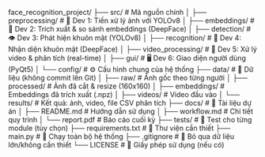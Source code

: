 face_recognition_project/
├── src/                          # Mã nguồn chính
│   ├── preprocessing/            # 🧼 Dev 1: Tiền xử lý ảnh với YOLOv8
│   ├── embeddings/               # 🧠 Dev 2: Trích xuất & so sánh embeddings (DeepFace)
│   ├── detection/                # 👁️ Dev 3: Phát hiện khuôn mặt (YOLOv8)
│   ├── recognition/              # 🧾 Dev 4: Nhận diện khuôn mặt (DeepFace)
│   ├── video_processing/         # 🎥 Dev 5: Xử lý video & phân tích (real-time)
│   ├── gui/                      # 🖥️ Dev 6: Giao diện người dùng (PyQt5)
│   └── config/                   # ⚙️ Cấu hình chung của hệ thống
├── data/                         # 📂 Dữ liệu (không commit lên Git)
│   ├── raw/                      # Ảnh gốc theo từng người
│   ├── processed/                # Ảnh đã cắt & resize (160x160)
│   ├── embeddings/               # Embeddings đã trích xuất (.npz)
│   ├── videos/                   # Video đầu vào
│   └── results/                  # Kết quả: ảnh, video, file CSV phân tích
├── docs/                         # 📄 Tài liệu dự án
│   ├── README.md                 # Hướng dẫn sử dụng
│   ├── workflow.md               # Chi tiết quy trình
│   └── report.pdf                # Báo cáo cuối kỳ
├── tests/                        # 🧪 Test cho từng module (tùy chọn)
├── requirements.txt              # 🧷 Thư viện cần thiết
├── main.py                       # 🚀 Chạy toàn bộ hệ thống
├── .gitignore                    # 🛑 Bỏ qua dữ liệu lớn/không cần thiết
└── LICENSE                       # 📜 Giấy phép sử dụng (nếu có)
